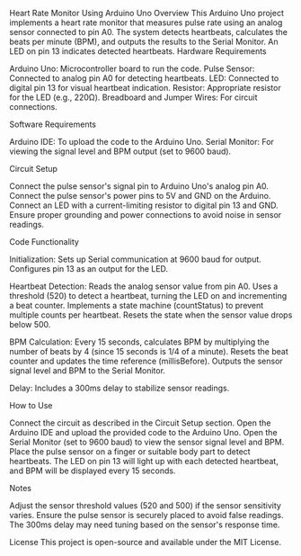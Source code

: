 Heart Rate Monitor Using Arduino Uno
Overview
This Arduino Uno project implements a heart rate monitor that measures pulse rate using an analog sensor connected to pin A0. The system detects heartbeats, calculates the beats per minute (BPM), and outputs the results to the Serial Monitor. An LED on pin 13 indicates detected heartbeats.
Hardware Requirements

Arduino Uno: Microcontroller board to run the code.
Pulse Sensor: Connected to analog pin A0 for detecting heartbeats.
LED: Connected to digital pin 13 for visual heartbeat indication.
Resistor: Appropriate resistor for the LED (e.g., 220Ω).
Breadboard and Jumper Wires: For circuit connections.

Software Requirements

Arduino IDE: To upload the code to the Arduino Uno.
Serial Monitor: For viewing the signal level and BPM output (set to 9600 baud).

Circuit Setup

Connect the pulse sensor's signal pin to Arduino Uno's analog pin A0.
Connect the pulse sensor's power pins to 5V and GND on the Arduino.
Connect an LED with a current-limiting resistor to digital pin 13 and GND.
Ensure proper grounding and power connections to avoid noise in sensor readings.

Code Functionality

Initialization:
Sets up Serial communication at 9600 baud for output.
Configures pin 13 as an output for the LED.


Heartbeat Detection:
Reads the analog sensor value from pin A0.
Uses a threshold (520) to detect a heartbeat, turning the LED on and incrementing a beat counter.
Implements a state machine (countStatus) to prevent multiple counts per heartbeat.
Resets the state when the sensor value drops below 500.


BPM Calculation:
Every 15 seconds, calculates BPM by multiplying the number of beats by 4 (since 15 seconds is 1/4 of a minute).
Resets the beat counter and updates the time reference (millisBefore).
Outputs the sensor signal level and BPM to the Serial Monitor.


Delay: Includes a 300ms delay to stabilize sensor readings.

How to Use

Connect the circuit as described in the Circuit Setup section.
Open the Arduino IDE and upload the provided code to the Arduino Uno.
Open the Serial Monitor (set to 9600 baud) to view the sensor signal level and BPM.
Place the pulse sensor on a finger or suitable body part to detect heartbeats.
The LED on pin 13 will light up with each detected heartbeat, and BPM will be displayed every 15 seconds.

Notes

Adjust the sensor threshold values (520 and 500) if the sensor sensitivity varies.
Ensure the pulse sensor is securely placed to avoid false readings.
The 300ms delay may need tuning based on the sensor's response time.

License
This project is open-source and available under the MIT License.
